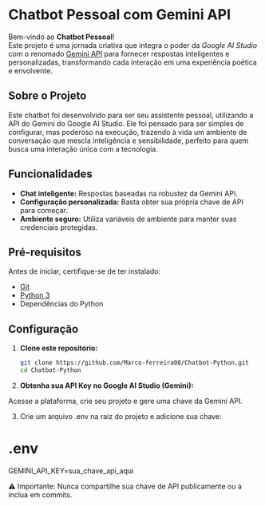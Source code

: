 # Chatbot Pessoal com Gemini API

Bem-vindo ao **Chatbot Pessoal**!  
Este projeto é uma jornada criativa que integra o poder da *Google AI Studio* com o renomado [Gemini API](https://cloud.google.com/ai-studio) para fornecer respostas inteligentes e personalizadas, transformando cada interação em uma experiência poética e envolvente.

## Sobre o Projeto

Este chatbot foi desenvolvido para ser seu assistente pessoal, utilizando a API do Gemini do Google AI Studio. Ele foi pensado para ser simples de configurar, mas poderoso na execução, trazendo à vida um ambiente de conversação que mescla inteligência e sensibilidade, perfeito para quem busca uma interação única com a tecnologia.

## Funcionalidades

- **Chat inteligente:** Respostas baseadas na robustez da Gemini API.
- **Configuração personalizada:** Basta obter sua própria chave de API para começar.
- **Ambiente seguro:** Utiliza variáveis de ambiente para manter suas credenciais protegidas.

## Pré-requisitos

Antes de iniciar, certifique-se de ter instalado:

- [Git](https://git-scm.com/)
- [Python 3](https://www.python.org/downloads/)
- Dependências do Python

## Configuração

1. **Clone este repositório:**

   ```bash
   git clone https://github.com/Marco-ferreira08/Chatbot-Python.git
   cd Chatbot-Python

2. **Obtenha sua API Key no Google AI Studio (Gemini):**

Acesse a plataforma, crie seu projeto e gere uma chave da Gemini API.

3. Crie um arquivo .env na raiz do projeto e adicione sua chave:
# .env
GEMINI_API_KEY=sua_chave_api_aqui

⚠️ Importante: Nunca compartilhe sua chave de API publicamente ou a inclua em commits.

